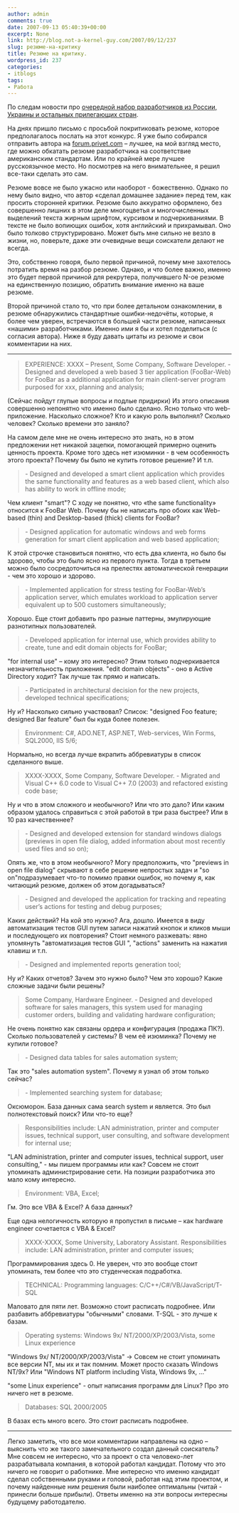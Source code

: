```yaml
---
author: admin
comments: true
date: 2007-09-13 05:40:39+00:00
excerpt: None
link: http://blog.not-a-kernel-guy.com/2007/09/12/237
slug: резюме-на-критику
title: Резюме на критику.
wordpress_id: 237
categories:
- itblogs
tags:
- Работа
---
```


По следам новости про [очередной набор разработчиков из России, Украины и остальных прилегающих стран](http://blog.not-a-kernel-guy.com/2007/08/29/232). 

На днях пришло письмо с просьбой покритиковать резюме, которое предполагалось послать на этот конкурс. Я уже было собирался отправить автора на [forum.privet.com](http://forum.privet.com/viewforum.php?f=2&sid=3864d972af0cb517aa8fc530c6e09582) – лучшее, на мой взгляд место, где можно обкатать резюме разработчика на соответствие американским стандартам. Или по крайней мере лучшее русскоязычное место. Но посмотрев на него внимательнее, я решил все-таки сделать это сам.

<!-- more -->Резюме вовсе не было ужасно или наоборот - божественно. Однако по нему было видно, что автор «сделал домашнее задание» перед тем, как просить сторонней критики. Резюме было аккуратно оформлено, без совершенно лишних в этом деле многоцветья и многочисленных выделений текста жирным шрифтом, курсивом и подчеркиваниями. В тексте не было вопиющих ошибок, хотя английский и прихрамывал. Оно было толково структурировано. Может быть мне сильно не везло в жизни, но, поверьте, даже эти очевидные вещи соискатели делают не всегда. 

Это, собственно говоря, было первой причиной, почему мне захотелось потратить время на разбор резюме. Однако, и что более важно, именно это будет первой причиной для рекрутера, получившего N-ое резюме на единственную позицию, обратить внимание именно на ваше резюме.

Второй причиной стало то, что при более детальном ознакомлении, в резюме обнаружились стандартные ошибки-недочёты, которые, я более чем уверен, встречаются в большей части резюме, написанных «нашими» разработчиками. Именно ими я бы и хотел поделиться (с согласия автора). Ниже я буду давать цитаты из резюме и свои комментарии на них.





* * *




<blockquote>EXPERIENCE:
XXXX – Present, Some Company, Software Developer.
- Designed and developed a web based 3 tier application (FooBar-Web) for FooBar as a additional application for main client-server program purposed for xxx, planning and analysis;
</blockquote>




(Сейчас пойдут глупые вопросы и подлые придирки) Из этого описания совершенно непонятно что именно было сделано. Ясно только что web-приложение. Насколько сложное? Кто и какую роль выполнял? Сколько человек? Сколько времени это заняло? 

На самом деле мне не очень интересно это знать, но в этом предложении нет никакой зацепки, помогающей примерно оценить ценность проекта. Кроме того здесь нет изюминки - в чем особенность этого проекта? Почему бы было не купить готовое решение? И т.п.




<blockquote>
- Designed and developed a smart client application which provides the same functionality and features as a web based client, which also has ability to work in offline mode;</blockquote>





Чем клиент "smart"? С ходу не понятно, что «the same functionality» относится к FooBar Web. Почему бы не написать про обоих как Web-based (thin) and Desktop-based (thick) clients for FooBar? 





<blockquote>- Designed application for automatic windows and web forms generation for smart client application and web based application;</blockquote>





К этой строчке становиться понятно, что есть два клиента, но было бы здорово, чтобы это было ясно из первого пункта. Тогда в третьем можно было сосредоточиться на прелестях автоматической генерации - чем это хорошо и здорово.





<blockquote>- Implemented application for stress testing for FooBar-Web’s application server, which emulates workload to application server equivalent up to 500 customers simultaneously;
</blockquote>




Хорошо. Еще стоит добавить про разные паттерны, эмулирующие разнотипных пользователей.





<blockquote>- Developed application for internal use, which provides ability to create, tune and edit domain objects for FooBar;</blockquote>





"for internal use" – кому это интересно? Этим только подчеркивается незначительность приложения. 
"edit domain objects" - оно в Active Directory ходит? Так лучше так прямо и написать.





<blockquote>- Participated in architectural decision for the new projects, developed technical specifications;</blockquote>





Ну и? Насколько сильно участвовал? Список: "designed Foo feature; designed Bar feature" был бы куда более полезен.





<blockquote>Environment: C#, ADO.NET, ASP.NET, Web-services, Win Forms, SQL2000, IIS 5/6;</blockquote>




Нормально, но всегда лучше вкрапить аббревиатуры в список сделанного выше.







<blockquote>XXXX-XXXX, Some Company, Software Developer.
- Migrated and Visual C++ 6.0 code to Visual C++ 7.0 (2003) and refactored existing code base;
</blockquote>




Ну и что в этом сложного и необычного? Или что это дало? Или каким образом удалось справиться с этой работой в три раза быстрее? Или в 10 раз качественнее?





<blockquote>- Designed and developed extension for standard windows dialogs (previews in open file dialog, added information about most recently used files and so on);
</blockquote>




Опять же, что в этом необычного? Могу предположить, что "previews in open file dialog" скрывают в себе решение непростых задач и "so on"подразумевает что-то помимо правки ошибок, но почему я, как читающий резюме, должен об этом догадываться?





<blockquote>- Designed and developed the application for tracking and repeating user’s actions for testing and debug purposes;
</blockquote>




Каких действий? На кой это нужно? Ага, дошло. Имеется в виду автоматизация тестов GUI путем записи нажатий кнопок и кликов мыши и последующего их повторения? Стоит немного разжевать: явно упомянуть "автоматизация тестов GUI ", "actions" заменить на нажатия клавиш и т.п.





<blockquote>- Designed and implemented reports generation tool;
</blockquote>




Ну и? Каких отчетов? Зачем это нужно было? Чем это хорошо? Какие сложные задачи были решены?





<blockquote>Some Company, Hardware Engineer.
- Designed and developed software for sales managers, this system used for managing customer orders, building and validating hardware configuration;
</blockquote>




Не очень понятно как связаны ордера и конфигурация (продажа ПК?). Сколько пользователей у системы? В чем её изюминка? Почему не купили готовое?





<blockquote>- Designed data tables for sales automation system;
</blockquote>




Так это "sales automation system". Почему я узнал об этом только сейчас?





<blockquote>- Implemented searching system for database;
</blockquote>




Оксюморон. База данных сама search system и является. Это был полнотекстовый поиск? Или что-то еще?





<blockquote>Responsibilities include: LAN administration, printer and computer issues, technical support, user consulting, and software development for internal use;
</blockquote>




"LAN administration, printer and computer issues, technical support, user consulting," - мы пишем программы или как? Совсем не стоит упоминать администрирование сети. На позиции разработчика это мало кому интересно.





<blockquote>Environment: VBA, Excel;
</blockquote>




Гм. Это все VBA & Excel? А база данных?

Еще одна нелогичность которую я пропустил в письме – как hardware engineer сочетается с VBA & Excel?
 




<blockquote>XXXX-XXXX, Some University, Laboratory Assistant.
Responsibilities include: LAN administration, printer and computer issues;
</blockquote>



 
Программирования здесь 0. Не уверен, что это вообще стоит упоминать, тем более что это студенческая подработка.






<blockquote>TECHNICAL:
Programming languages: C/C++/C#/VB/JavaScript/T-SQL
</blockquote>




Маловато для пяти лет. Возможно стоит расписать подробнее. Или разбавить аббревиатуры "обычными" словами. T-SQL - это лучше к базам.





<blockquote>Operating systems: Windows 9x/ NT/2000/XP/2003/Vista, some Linux experience</blockquote>





"Windows 9x/ NT/2000/XP/2003/Vista" -> Совсем не стоит упоминать все версии NT, мы их и так помним. Может просто сказать Windows NT/9x? Или "Windows NT platform including Vista, Windows 9x, ..."

"some Linux experience" - опыт написания программ для Linux? Про это ничего нет в резюме.





<blockquote>Databases: SQL 2000/2005</blockquote>





В базах есть много всего. Это стоит расписать подробнее.




* * *




Легко заметить, что все мои комментарии направлены на одно – выяснить что же такого замечательного создал данный соискатель? Мне совсем не интересно, что за проект о ста человеко-лет разрабатывала компания, в которой работал кандидат. Потому что это ничего не говорит о работнике. Мне интересно что именно кандидат сделал собственными руками и головой, работая над этим проектом, и почему найденные ним решения были наиболее оптимальны (читай - принесли больше прибыли). Ответы именно на эти вопросы интересны будущему работодателю.




